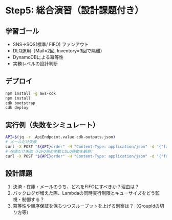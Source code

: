 
# Step5: 総合演習（設計課題付き）

## 学習ゴール
- SNS→SQS(標準/ FIFO) ファンアウト
- DLQ運用（Mail=2回, Inventory=3回で隔離）
- DynamoDBによる冪等性
- 実務レベルの設計判断

## デプロイ
```bash
npm install -g aws-cdk
npm install
cdk bootstrap
cdk deploy
```

## 実行例（失敗をシミュレート）
```bash
API=$(jq -r .ApiEndpoint.value cdk-outputs.json)
# メールだけ失敗
curl -X POST "${API}order" -H "Content-Type: application/json" -d '{"failMail":true}'
# 在庫だけ失敗（FIFO側の挙動とDLQ移動を観察）
curl -X POST "${API}order" -H "Content-Type: application/json" -d '{"failInventory":true}'
```

## 設計課題
1. 決済・在庫・メールのうち、どれをFIFOにすべきか？理由は？
2. バックログが増えた際、Lambdaの同時実行制限とキューサイズをどう監視・制御する？
3. 冪等性や順序保証を保ちつつスループットを上げる別案は？（GroupIdの切り方等）
